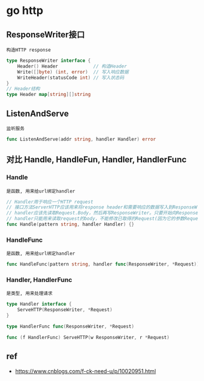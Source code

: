 # go http

## ResponseWriter接口

    构造HTTP response

```go
type ResponseWriter interface {
	Header() Header             // 构造Header
	Write([]byte) (int, error)  // 写入响应数据
	WriteHeader(statusCode int) // 写入状态码
}
// Header结构
type Header map[string][]string
```

## ListenAndServe

    监听服务

```go
func ListenAndServe(addr string, handler Handler) error
```

## 对比 Handle, HandleFun, Handler, HandlerFunc

### Handle

    是函数, 用来给url绑定handler

```go
// Handler用于响应一个HTTP request
// 接口方法ServerHTTP应该用来将response header和需要响应的数据写入到ResponseWriter中，然后返回。返回意味着这个请求已经处理结束，不能再使用这个ResponseWriter、不能再从Request.Body中读取数据，不能并发调用已完成的ServerHTTP方法
// handler应该先读取Request.Body，然后再写ResponseWriter。只要开始向ResponseWriter写数据后，就不能再从Request.Body中读取数据
// handler只能用来读取request的body，不能修改已取得的Request(因为它的参数Request是指针类型的)
func Handle(pattern string, handler Handler) {}
```

### HandleFunc

    是函数, 用来给url绑定handler

```go
func HandleFunc(pattern string, handler func(ResponseWriter, *Request)) {}
```

### Handler, HandlerFunc

    是类型, 用来处理请求

```go
type Handler interface {
	ServeHTTP(ResponseWriter, *Request)
}

type HandlerFunc func(ResponseWriter, *Request)

func (f HandlerFunc) ServeHTTP(w ResponseWriter, r *Request)
```

## ref

- <https://www.cnblogs.com/f-ck-need-u/p/10020951.html>